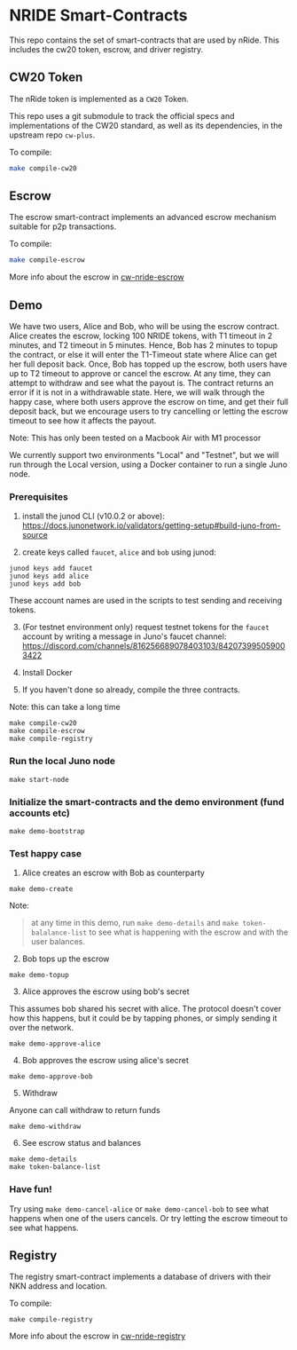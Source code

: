 
# NRIDE Smart-Contracts

This repo contains the set of smart-contracts that are used by nRide. This 
includes the cw20 token, escrow, and driver registry.

## CW20 Token

The nRide token is implemented as a `CW20` Token.

This repo uses a git submodule to track the official specs and implementations 
of the CW20 standard, as well as its dependencies, in the upstream repo 
`cw-plus`.

To compile:

```sh
make compile-cw20
```

## Escrow 

The escrow smart-contract implements an advanced escrow mechanism suitable
for p2p transactions.

To compile:

```sh
make compile-escrow
```

More info about the escrow in [cw-nride-escrow](cw-nride-escrow/README.md)

## Demo

We have two users, Alice and Bob, who will be using the escrow contract. Alice 
creates the escrow, locking 100 NRIDE tokens, with T1 timeout in 2 minutes, 
and T2 timeout in 5 minutes. Hence, Bob has 2 minutes to topup the contract, or 
else it will enter the T1-Timeout state where Alice can get her full deposit 
back. Once, Bob has topped up the escrow, both users have up to T2 timeout to 
approve or cancel the escrow. At any time, they can attempt to withdraw and see 
what the payout is. The contract returns an error if it is not in a withdrawable
state. Here, we will walk through the happy case, where both users approve the 
escrow on time, and get their full deposit back, but we encourage users to try 
cancelling or letting the escrow timeout to see how it affects the payout.

Note: This has only been tested on a Macbook Air with M1 processor

We currently support two environments "Local" and "Testnet", but we will run 
through the Local version, using a Docker container to run a single Juno node.

### Prerequisites

1) install the junod CLI (v10.0.2 or above): 
https://docs.junonetwork.io/validators/getting-setup#build-juno-from-source

2) create keys called `faucet`, `alice` and `bob` using junod:

```
junod keys add faucet
junod keys add alice
junod keys add bob
```

These account names are used in the scripts to test sending and receiving tokens.

3) (For testnet environment only) request testnet tokens for the `faucet` 
account by writing a message in Juno's faucet channel: 
https://discord.com/channels/816256689078403103/842073995059003422

4) Install Docker

5) If you haven't done so already, compile the three contracts.

Note: this can take a long time

```
make compile-cw20
make compile-escrow
make compile-registry
```

### Run the local Juno node

```
make start-node
```

### Initialize the smart-contracts and the demo environment (fund accounts etc)

```
make demo-bootstrap
```

### Test happy case

1) Alice creates an escrow with Bob as counterparty

```
make demo-create
```

Note: 
> at any time in this demo, run `make demo-details` and `make token-balalance-list`
> to see what is happening with the escrow and with the user balances.


2) Bob tops up the escrow

```
make demo-topup
```

3) Alice approves the escrow using bob's secret

This assumes bob shared his secret with alice. The protocol doesn't cover how
this happens, but it could be by tapping phones, or simply sending it over the
network.

```
make demo-approve-alice
```

4) Bob approves the escrow using alice's secret

```
make demo-approve-bob
```

5) Withdraw

Anyone can call withdraw to return funds 

```
make demo-withdraw
```

6) See escrow status and balances

```
make demo-details
make token-balance-list
```

### Have fun!

Try using `make demo-cancel-alice` or `make demo-cancel-bob` to see what 
happens when one of the users cancels. Or try letting the escrow timeout to 
see what happens.

## Registry

The registry smart-contract implements a database of drivers with their NKN 
address and location.

To compile:

```
make compile-registry
```

More info about the escrow in [cw-nride-registry](cw-nride-registry/README.md)
